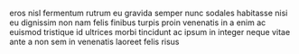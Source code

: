eros nisl fermentum rutrum eu gravida semper nunc sodales habitasse nisi eu
dignissim non nam felis finibus turpis proin venenatis in a enim ac euismod
tristique id ultrices morbi tincidunt ac ipsum in integer neque vitae ante a
non sem in venenatis laoreet felis risus